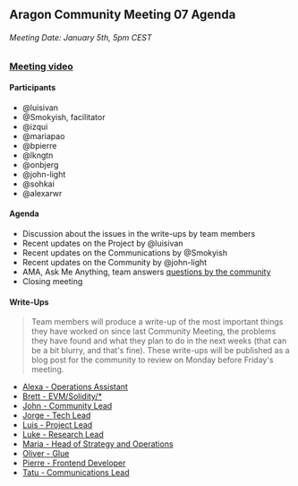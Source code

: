 ## Aragon Community Meeting 07 Agenda

###### Meeting Date: January 5th, 5pm CEST
### [Meeting video](https://www.youtube.com/c/AragonProject)

#### Participants
- @luisivan
- @Smokyish, facilitator
- @izqui
- @mariapao
- @bpierre
- @lkngtn
- @onbjerg
- @john-light
- @sohkai
- @alexarwr

#### Agenda
- Discussion about the issues in the write-ups by team members
- Recent updates on the Project by @luisivan
- Recent updates on the Communications by @Smokyish
- Recent updates on the Community by @john-light
- AMA, Ask Me Anything, team answers [questions by the community](https://www.reddit.com/r/aragonproject/comments/7g3043/aragon_community_meeting_07_ama_thread/)
- Closing meeting

#### Write-Ups
> Team members will produce a write-up of the most important things they have worked on since last Community Meeting, the problems they have found and what they plan to do in the next weeks (that can be a bit blurry, and that's fine). These write-ups will be published as a blog post for the community to review on Monday before Friday's meeting.

- [Alexa - Operations Assistant](../community/write-ups/cm07/alexa.md)
- [Brett - EVM/Solidity/\*](../community/write-ups/cm07/brett/)
- [John - Community Lead](../community/write-ups/cm07/light-cm07/)
- [Jorge - Tech Lead](../community/write-ups/cm07/jorge/)
- [Luis - Project Lead](../community/write-ups/cm07/luis/)
- [Luke - Research Lead](../community/write-ups/cm07/luke/)
- [Maria - Head of Strategy and Operations](../community/write-ups/cm07/maria/)
- [Oliver - Glue](../community/write-ups/cm07/oliver/)
- [Pierre - Frontend Developer](../community/write-ups/cm07/pierre/)
- [Tatu - Communications Lead](../community/write-ups/cm07/tatu.md)
